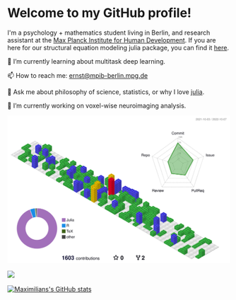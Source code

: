 # Welcome to my GitHub profile!
I'm a psychology + mathematics student living in Berlin, and research assistant at the [Max Planck Institute for Human Development](https://www.mpib-berlin.mpg.de/en).
If you are here for our structural equation modeling julia package, you can find it [here](https://github.com/StructuralEquationModels/StructuralEquationModels.jl).

🌱 I’m currently learning about multitask deep learning.

📫 How to reach me: ernst@mpib-berlin.mpg.de

💬 Ask me about philosophy of science, statistics, or why I love [julia](https://julialang.org/).

🔭 I’m currently working on voxel-wise neuroimaging analysis.

![](profile-3d-contrib/profile-gitblock.svg)

![](https://maximilian-stefan-ernst.github.io/Maximilian-Stefan-Ernst/github-contribution-grid-snake.svg)

[![Maximilians's GitHub stats](https://github-readme-stats.vercel.app/api?username=Maximilian-Stefan-Ernst&hide=stars&count_private=true)](https://github.com/anuraghazra/github-readme-stats)

